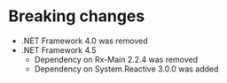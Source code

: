 # Breaking changes

* .NET Framework 4.0 was removed
* .NET Framework 4.5
    * Dependency on Rx-Main 2.2.4 was removed
    * Dependency on System.Reactive 3.0.0 was added
